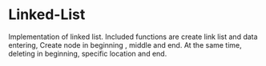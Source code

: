 # Linked-List
 Implementation of linked list. Included functions are create link list and data entering, Create node in beginning , middle and end. At the same time, deleting in beginning, specific location and end.
